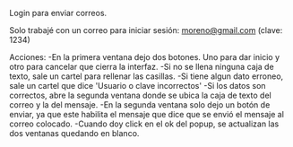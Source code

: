 Login para enviar correos.

Solo trabajé con un correo para iniciar sesión:
moreno@gmail.com (clave: 1234)


Acciones:
-En la primera ventana dejo dos botones. Uno para dar inicio y otro para cancelar que cierra la interfaz.
-Si no se llena ninguna caja de texto, sale un cartel para rellenar las casillas.
-Si tiene algun dato erroneo, sale un cartel que dice 'Usuario o clave incorrectos'
-Si los datos son correctos, abre la segunda ventana donde se ubica la caja de texto del correo y la del mensaje.
-En la segunda ventana solo dejo un botón de enviar, ya que este habilita el mensaje que dice que se envió el mensaje al correo colocado.
-Cuando doy click en el ok del popup, se actualizan las dos ventanas quedando en blanco.
